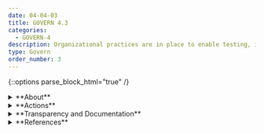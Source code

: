 ```yaml
---
date: 04-04-03
title: GOVERN 4.3
categories:
  - GOVERN-4
description: Organizational practices are in place to enable testing, identification of incidents, and information sharing.
type: Govern
order_number: 3
---
```

{::options parse_block_html="true" /}


<details>
<summary markdown="span">**About**</summary>
<br>
Organizations committed to risk management acknowledge the importance of identifying AI system limitations, detecting and tracking negative impacts and incidents, and sharing information about these issues with appropriate AI actors. Building organizational capacity requires policies and procedures connected to testing and inquiry. 

Issues such as concept drift, AI bias and discrimination, shortcut learning or underspecification are difficult to identify using standard AI testing processes. Organizations can institute in-house use and testing policies and procedures to identify and manage such issues. Efforts can take the form of pre-alpha or pre-beta testing, or deploying internally developed systems or products within the organization. Testing may entail limited and controlled in-house, or publicly available, AI system testbeds. 

Without policies and procedures that enable consistent testing practices, risk management efforts may be bypassed or ignored, exacerbating risks or leading to inconsistent risk management activities. 

Information sharing about impacts or incidents detected during testing or deployment can:
* draw attention to AI system risks, failures, abuses and misuses,
* allow organizations to benefit from insights based on a wide range of AI applications and implementations, and
* allow organizations to be more proactive in avoiding known failure modes.

</details>

<details>
<summary markdown="span">**Actions**</summary>
* Establish policies and procedures to facilitate and equip AI system testing.
* Establish organizational commitment to identifying AI system limitations and sharing of insights about limitations within appropriate AI actor groups.
* Establish policies for incident response.
* Establish guidelines for handling and access control related to AI system risks and performance. 

</details>

<details>
<summary markdown="span">**Transparency and Documentation**</summary>
<br>
**Organizations can document the following:**
- Did your organization address usability problems and test whether user interfaces served their intended purposes? Consulting the community or end users at the earliest stages of development to ensure there is transparency on the technology used and how it is deployed.
- Did your organization implement a risk management system to address risks involved in deploying the identified AI solution (e.g. personnel risk or changes to commercial objectives)?
- To what extent can users or parties affected by the outputs of the AI system test the AI system and provide feedback?

**AI Transparency Resources:**
- [WEF Model AI Governance Framework Assessment 2020](https://www.pdpc.gov.sg/-/media/Files/PDPC/PDF-Files/Resource-for-Organisation/AI/SGModelAIGovFramework2.pdf)
- [WEF Companion to the Model AI Governance Framework- 2020](https://www.pdpc.gov.sg/-/media/Files/PDPC/PDF-Files/Resource-for-Organisation/AI/SGIsago.pdf)

</details>

<details>
<summary markdown="span">**References**</summary>
<br>
S. McGregor, “Preventing Repeated Real World AI Failures by Cataloging Incidents: The AI Incident Database,” arXiv:2011.08512 [cs], Nov. 2020, arXiv:2011.08512. [URL](http://arxiv.org/abs/2011.08512)

C. Johnson, M. Badger, D. Waltermire, J. Snyder, and C. Skorupka, “Guide to cyber threat information sharing,” National Institute of Standards and Technology, NIST Special Publication 800-150, Nov 2016. [URL](https://doi.org/10.6028/NIST.SP.800-150)

BSA The Software Alliance (2021) Confronting Bias: BSA’s Framework to Build Trust in AI. [URL](https://www.bsa.org/reports/confronting-bias-bsas-framework-to-build-trust-in-ai)

</details>

